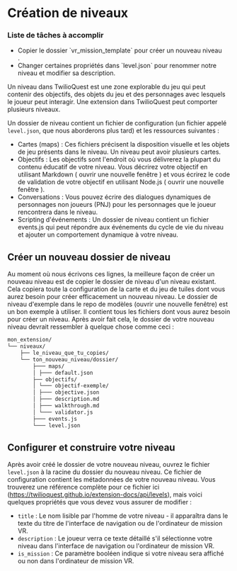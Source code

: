 # Création de niveaux

<div class="aside">
<h3>Liste de tâches à accomplir</h3>
<ul>
  <li>Copier le dossier `vr_mission_template` pour créer un nouveau niveau</li>.
  <li>Changer certaines propriétés dans `level.json` pour renommer notre niveau et modifier sa description.</li>
</ul>
</div>

Un niveau dans TwilioQuest est une zone explorable du jeu qui peut contenir des objectifs, des objets du jeu et des personnages avec lesquels le joueur peut interagir. Une extension dans TwilioQuest peut comporter plusieurs niveaux.

Un dossier de niveau contient un fichier de configuration (un fichier appelé `level.json`, que nous aborderons plus tard) et les ressources suivantes :

* Cartes (maps) : Ces fichiers précisent la disposition visuelle et les objets de jeu présents dans le niveau. Un niveau peut avoir plusieurs cartes.
* Objectifs : Les objectifs sont l'endroit où vous délivrerez la plupart du contenu éducatif de votre niveau. Vous décrirez votre objectif en utilisant Markdown ( ouvrir une nouvelle fenêtre ) et vous écrirez le code de validation de votre objectif en utilisant Node.js ( ouvrir une nouvelle fenêtre ).
* Conversations : Vous pouvez écrire des dialogues dynamiques de personnages non joueurs (PNJ) pour les personnages que le joueur rencontrera dans le niveau.
* Scripting d'événements : Un dossier de niveau contient un fichier events.js qui peut répondre aux événements du cycle de vie du niveau et ajouter un comportement dynamique à votre niveau.

## Créer un nouveau dossier de niveau

Au moment où nous écrivons ces lignes, la meilleure façon de créer un nouveau niveau est de copier le dossier de niveau d'un niveau existant. Cela copiera toute la configuration de la carte et du jeu de tuiles dont vous aurez besoin pour créer efficacement un nouveau niveau. Le dossier de niveau d'exemple dans le repo de modèles (ouvrir une nouvelle fenêtre) est un bon exemple à utiliser. Il contient tous les fichiers dont vous aurez besoin pour créer un niveau. Après avoir fait cela, le dossier de votre nouveau niveau devrait ressembler à quelque chose comme ceci :

```bash
mon_extension/
└── niveaux/
    ├── le_niveau_que_tu_copies/
    └── ton_nouveau_niveau/dossier/
        ├─── maps/
        │ ├─── default.json
        ├── objectifs/
        │ └─── objectif-exemple/
        │ ├─── objective.json
        │ ├─── description.md
        │ ├─── walkthrough.md
        │ └─── validator.js
        ├─── events.js
        └─── level.json
```

## Configurer et construire votre niveau

Après avoir créé le dossier de votre nouveau niveau, ouvrez le fichier `level.json` à la racine du dossier du nouveau niveau. Ce fichier de configuration contient les métadonnées de votre nouveau niveau. Vous trouverez une référence complète pour ce fichier ici (https://twilioquest.github.io/extension-docs/api/levels), mais voici quelques propriétés que vous devez vous assurer de modifier :

* `title` : Le nom lisible par l'homme de votre niveau - il apparaîtra dans le texte du titre de l'interface de navigation ou de l'ordinateur de mission VR.
* `description` : Le joueur verra ce texte détaillé s'il sélectionne votre niveau dans l'interface de navigation ou l'ordinateur de mission VR.
* `is_mission` : Ce paramètre booléen indique si votre niveau sera affiché ou non dans l'ordinateur de mission VR.